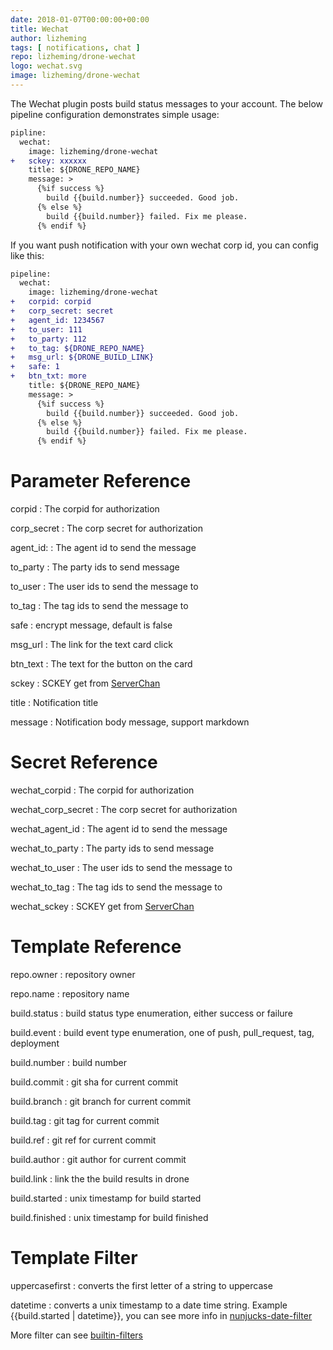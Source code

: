 ```yaml
---
date: 2018-01-07T00:00:00+00:00
title: Wechat
author: lizheming
tags: [ notifications, chat ]
repo: lizheming/drone-wechat
logo: wechat.svg
image: lizheming/drone-wechat
---
```


The Wechat plugin posts build status messages to your account. The below pipeline configuration demonstrates simple usage:

```diff
pipline:
  wechat:
    image: lizheming/drone-wechat
+   sckey: xxxxxx
    title: ${DRONE_REPO_NAME}
    message: >
      {%if success %}
        build {{build.number}} succeeded. Good job.
      {% else %}
        build {{build.number}} failed. Fix me please.
      {% endif %}
```

If you want push notification with your own wechat corp id, you can config like this:

```diff
pipeline:
  wechat:
    image: lizheming/drone-wechat
+   corpid: corpid
+   corp_secret: secret
+   agent_id: 1234567
+   to_user: 111
+   to_party: 112
+   to_tag: ${DRONE_REPO_NAME}
+   msg_url: ${DRONE_BUILD_LINK}
+   safe: 1
+   btn_txt: more
    title: ${DRONE_REPO_NAME}
    message: >
      {%if success %}
        build {{build.number}} succeeded. Good job.
      {% else %}
        build {{build.number}} failed. Fix me please.
      {% endif %}
```

# Parameter Reference

corpid
: The corpid for authorization

corp_secret
: The corp secret for authorization

agent_id:
: The agent id to send the message

to_party
: The party ids to send message

to_user
: The user ids to send the message to

to_tag
: The tag ids to send the message to

safe
: encrypt message, default is false

msg_url
: The link for the text card click

btn_text
: The text for the button on the card

sckey
: SCKEY get from [ServerChan](http://sc.ftqq.com)

title
: Notification title

message
: Notification body message, support markdown

# Secret Reference

wechat\_corpid
: The corpid for authorization

wechat\_corp_secret
: The corp secret for authorization

wechat\_agent\_id
: The agent id to send the message

wechat\_to\_party
: The party ids to send message


wechat\_to\_user
: The user ids to send the message to

wechat\_to\_tag
: The tag ids to send the message to

wechat\_sckey
: SCKEY get from [ServerChan](http://sc.ftqq.com)

# Template Reference

repo.owner
: repository owner

repo.name
: repository name

build.status
: build status type enumeration, either success or failure

build.event
: build event type enumeration, one of push, pull_request, tag, deployment

build.number
: build number

build.commit
: git sha for current commit

build.branch
: git branch for current commit

build.tag
: git tag for current commit

build.ref
: git ref for current commit

build.author
: git author for current commit

build.link
: link the the build results in drone

build.started
: unix timestamp for build started

build.finished
: unix timestamp for build finished

# Template Filter

uppercasefirst
: converts the first letter of a string to uppercase

datetime
: converts a unix timestamp to a date time string. Example {{build.started | datetime}}, you can see more info in [nunjucks-date-filter](https://www.npmjs.com/package/nunjucks-date-filter)

More filter can see [builtin-filters](https://mozilla.github.io/nunjucks/templating.html#builtin-filters)